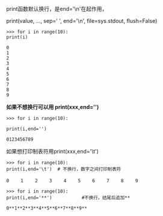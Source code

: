 print函数默认换行，是end='\n'在起作用，

print(value, ..., sep=' ', end='\n', file=sys.stdout, flush=False)

```
>>> for i in range(10):
print(i)

0
1
2
3
4
5
6
7
8
9
```

**如果不想换行可以用 print(xxx,end='')**

```
>>> for i in range(10):

print(i,end='')

0123456789

```

如果想打印制表符用print(xxx,end='\t') 

```
>>> for i in range(10):
print(i,end='\t')  # 不换行，数字之间打印制表符

0 　　1 　　2　　 3 　　4 　　5 　　6 　　7　　 8　　 9
```

```
>>> for i in range(10):
print(i,end='**')           #不换行，结尾后追加**

0**1**2**3**4**5**6**7**8**9**
```

